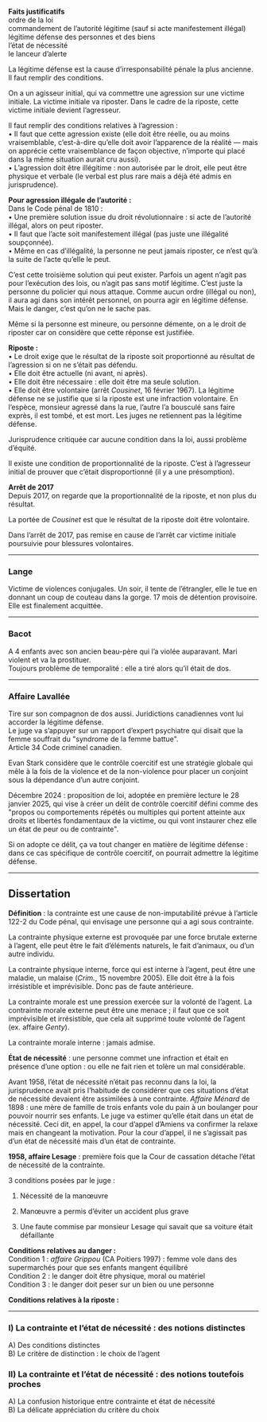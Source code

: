 **Faits justificatifs**  
ordre de la loi  
commandement de l’autorité légitime (sauf si acte manifestement illégal)  
légitime défense des personnes et des biens  
l’état de nécessité  
le lanceur d’alerte

La légitime défense est la cause d’irresponsabilité pénale la plus ancienne. Il faut remplir des conditions.

On a un agisseur initial, qui va commettre une agression sur une victime initiale. La victime initiale va riposter. Dans le cadre de la riposte, cette victime initiale devient l’agresseur.

Il faut remplir des conditions relatives à l’agression :  
• Il faut que cette agression existe (elle doit être réelle, ou au moins vraisemblable, c’est-à-dire qu’elle doit avoir l’apparence de la réalité — mais on apprécie cette vraisemblance de façon objective, n’importe qui placé dans la même situation aurait cru aussi).  
• L’agression doit être illégitime : non autorisée par le droit, elle peut être physique et verbale (le verbal est plus rare mais a déjà été admis en jurisprudence).

**Pour agression illégale de l’autorité :**  
Dans le Code pénal de 1810 :  
• Une première solution issue du droit révolutionnaire : si acte de l’autorité illégal, alors on peut riposter.  
• Il faut que l’acte soit manifestement illégal (pas juste une illégalité soupçonnée).  
• Même en cas d’illégalité, la personne ne peut jamais riposter, ce n’est qu’à la suite de l’acte qu’elle le peut.

C’est cette troisième solution qui peut exister. Parfois un agent n’agit pas pour l’exécution des lois, ou n’agit pas sans motif légitime. C’est juste la personne du policier qui nous attaque. Comme aucun ordre (illégal ou non), il aura agi dans son intérêt personnel, on pourra agir en légitime défense. Mais le danger, c’est qu’on ne le sache pas.

Même si la personne est mineure, ou personne démente, on a le droit de riposter car on considère que cette réponse est justifiée.

**Riposte :**  
• Le droit exige que le résultat de la riposte soit proportionné au résultat de l’agression si on ne s’était pas défendu.  
• Elle doit être actuelle (ni avant, ni après).  
• Elle doit être nécessaire : elle doit être ma seule solution.  
• Elle doit être volontaire (arrêt _Cousinet_, 16 février 1967). La légitime défense ne se justifie que si la riposte est une infraction volontaire. En l’espèce, monsieur agressé dans la rue, l’autre l’a bousculé sans faire exprès, il est tombé, et est mort. Les juges ne retiennent pas la légitime défense.

Jurisprudence critiquée car aucune condition dans la loi, aussi problème d’équité.

Il existe une condition de proportionnalité de la riposte. C’est à l’agresseur initial de prouver que c’était disproportionné (il y a une présomption).

**Arrêt de 2017**  
Depuis 2017, on regarde que la proportionnalité de la riposte, et non plus du résultat.

La portée de _Cousinet_ est que le résultat de la riposte doit être volontaire.

Dans l’arrêt de 2017, pas remise en cause de l’arrêt car victime initiale poursuivie pour blessures volontaires.

---

### Lange

Victime de violences conjugales. Un soir, il tente de l’étrangler, elle le tue en donnant un coup de couteau dans la gorge. 17 mois de détention provisoire.  
Elle est finalement acquittée.

---

### Bacot

A 4 enfants avec son ancien beau-père qui l’a violée auparavant. Mari violent et va la prostituer.  
Toujours problème de temporalité : elle a tiré alors qu’il était de dos.

---

### Affaire Lavallée

Tire sur son compagnon de dos aussi. Juridictions canadiennes vont lui accorder la légitime défense.  
Le juge va s’appuyer sur un rapport d’expert psychiatre qui disait que la femme souffrait du "syndrome de la femme battue".  
Article 34 Code criminel canadien.

Evan Stark considère que le contrôle coercitif est une stratégie globale qui mêle à la fois de la violence et de la non-violence pour placer un conjoint sous la dépendance d’un autre conjoint.

Décembre 2024 : proposition de loi, adoptée en première lecture le 28 janvier 2025, qui vise à créer un délit de contrôle coercitif défini comme des "propos ou comportements répétés ou multiples qui portent atteinte aux droits et libertés fondamentaux de la victime, ou qui vont instaurer chez elle un état de peur ou de contrainte".

Si on adopte ce délit, ça va tout changer en matière de légitime défense : dans ce cas spécifique de contrôle coercitif, on pourrait admettre la légitime défense.

---

## Dissertation

**Définition** : la contrainte est une cause de non-imputabilité prévue à l’article 122-2 du Code pénal, qui envisage une personne qui a agi sous contrainte.

La contrainte physique externe est provoquée par une force brutale externe à l’agent, elle peut être le fait d’éléments naturels, le fait d’animaux, ou d’un autre individu.

La contrainte physique interne, force qui est interne à l’agent, peut être une maladie, un malaise (_Crim._, 15 novembre 2005). Elle doit être à la fois irrésistible et imprévisible. Donc pas de faute antérieure.

La contrainte morale est une pression exercée sur la volonté de l’agent. La contrainte morale externe peut être une menace ; il faut que ce soit imprévisible et irrésistible, que cela ait supprimé toute volonté de l’agent (ex. affaire _Genty_).

La contrainte morale interne : jamais admise.

**État de nécessité** : une personne commet une infraction et était en présence d’une option : ou elle ne fait rien et tolère un mal considérable.

Avant 1958, l’état de nécessité n’était pas reconnu dans la loi, la jurisprudence avait pris l’habitude de considérer que ces situations d’état de nécessité devaient être assimilées à une contrainte. _Affaire Ménard_ de 1898 : une mère de famille de trois enfants vole du pain à un boulanger pour pouvoir nourrir ses enfants. Le juge va estimer qu’elle était dans un état de nécessité. Ceci dit, en appel, la cour d’appel d’Amiens va confirmer la relaxe mais en changeant la motivation. Pour la cour d’appel, il ne s’agissait pas d’un état de nécessité mais d’un état de contrainte.

**1958, affaire Lesage** : première fois que la Cour de cassation détache l’état de nécessité de la contrainte.

3 conditions posées par le juge :

1. Nécessité de la manœuvre
    
2. Manœuvre a permis d’éviter un accident plus grave
    
3. Une faute commise par monsieur Lesage qui savait que sa voiture était défaillante
    

**Conditions relatives au danger :**  
Condition 1 : _affaire Grippou_ (CA Poitiers 1997) : femme vole dans des supermarchés pour que ses enfants mangent équilibré  
Condition 2 : le danger doit être physique, moral ou matériel  
Condition 3 : le danger doit peser sur un bien ou une personne

**Conditions relatives à la riposte :**

---

### I) La contrainte et l’état de nécessité : des notions distinctes

A) Des conditions distinctes  
B) Le critère de distinction : le choix de l’agent

### II) La contrainte et l’état de nécessité : des notions toutefois proches

A) La confusion historique entre contrainte et état de nécessité  
B) La délicate appréciation du critère du choix
